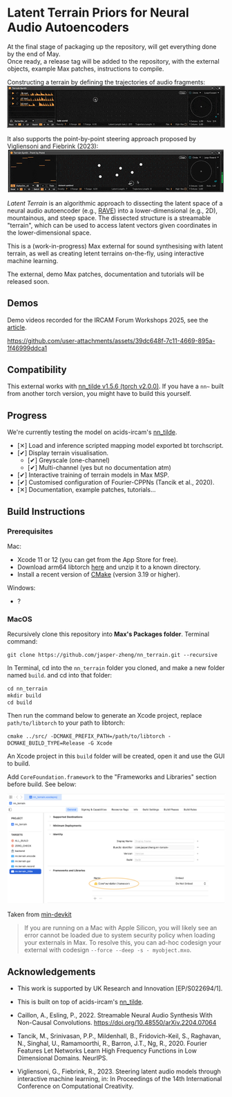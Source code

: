 # Latent Terrain Priors for Neural Audio Autoencoders

At the final stage of packaging up the repository, will get everything done by the end of May.  
Once ready, a release tag will be added to the repository, with the external objects, example Max patches, instructions to compile.

Constructing a terrain by defining the trajectories of audio fragments:  
![cppn](./assets/terrain_training_cppn_s.gif)   

It also supports the point-by-point steering approach proposed by Vigliensoni and Fiebrink (2023):    
![cppn](./assets/terrain_training_points_s.gif)   

*Latent Terrain* is an algorithmic approach to dissecting the latent space of a neural audio autoencoder (e.g., [RAVE](https://github.com/acids-ircam/RAVE)) into a lower-dimensional (e.g., 2D), mountainous, and steep space. The dissected structure is a streamable "terrain", which can be used to access latent vectors given coordinates in the lower-dimensional space.

This is a (work-in-progress) Max external for sound synthesising with latent terrain, as well as creating letent terrains on-the-fly, using interactive machine learning.  

The external, demo Max patches, documentation and tutorials will be released soon.

## Demos

Demo videos recorded for the IRCAM Forum Workshops 2025, see the [article](https://forum.ircam.fr/article/detail/latent-terrain-dissecting-the-latent-space-of-neural-audio-autoencoder-by-shuoyang-jasper-zheng/).  


https://github.com/user-attachments/assets/39dc648f-7c11-4669-895a-1f46999ddca1

## Compatibility

This external works with [nn_tilde v1.5.6 (torch v2.0.0)](https://github.com/acids-ircam/nn_tilde/releases/tag/v1.5.6). If you have a `nn~` built from another torch version, you might have to build this yourself.


## Progress   

We're currently testing the model on acids-ircam's [nn_tilde](https://github.com/acids-ircam/nn_tilde).  

- [✕︎] Load and inference scripted mapping model exported bt torchscript.   
- [✔︎] Display terrain visualisation.  
  - [✔︎] Greyscale (one-channel)   
  - [✔︎] Multi-channel (yes but no documentation atm)   
- [✔︎] Interactive training of terrain models in Max MSP.   
- [✔︎] Customised configuration of Fourier-CPPNs (Tancik et al., 2020).  
- [✕︎] Documentation, example patches, tutorials...  


## Build Instructions

### Prerequisites

Mac: 
 - Xcode 11 or 12 (you can get from the App Store for free).
 - Download arm64 libtorch [here](https://pytorch.org/get-started/locally/) and unzip it to a known directory.
 - Install a recent version of [CMake](https://cmake.org/download/) (version 3.19 or higher).

Windows:
 - ?

### MacOS

Recursively clone this repository into **Max's Packages folder**. Terminal command:

```
git clone https://github.com/jasper-zheng/nn_terrain.git --recursive
```

In Terminal, cd into the `nn_terrain` folder you cloned, and make a new folder named `build`. and cd into that folder:

```
cd nn_terrain
mkdir build
cd build
```

Then run the command below to generate an Xcode project, replace `path/to/libtorch` to your path to libtorch:

```
cmake ../src/ -DCMAKE_PREFIX_PATH=/path/to/libtorch -DCMAKE_BUILD_TYPE=Release -G Xcode 
```

An Xcode project in this `build` folder will be created, open it and use the GUI to build.

Add `CoreFoundation.framework` to the "Frameworks and Libraries" section before build. See below:

<img src="assets/macbuild.png" width="800px"></img>


Taken from [min-devkit](https://github.com/Cycling74/min-devkit/tree/main)

> If you are running on a Mac with Apple Silicon, you will likely see an error cannot be loaded due to system security policy when loading your externals in Max. To resolve this, you can ad-hoc codesign your external with codesign `--force --deep -s - myobject.mxo`.


## Acknowledgements

 - This work is supported by UK Research and Innovation [EP/S022694/1].

 - This is built on top of acids-ircam's [nn_tilde](https://github.com/acids-ircam/nn_tilde).  
 - Caillon, A., Esling, P., 2022. Streamable Neural Audio Synthesis With Non-Causal Convolutions. https://doi.org/10.48550/arXiv.2204.07064  
 - Tancik, M., Srinivasan, P.P., Mildenhall, B., Fridovich-Keil, S., Raghavan, N., Singhal, U., Ramamoorthi, R., Barron, J.T., Ng, R., 2020. Fourier Features Let Networks Learn High Frequency Functions in Low Dimensional Domains. NeurIPS.  
 - Vigliensoni, G., Fiebrink, R., 2023. Steering latent audio models through interactive machine learning, in: In Proceedings of the 14th International Conference on Computational Creativity.  

